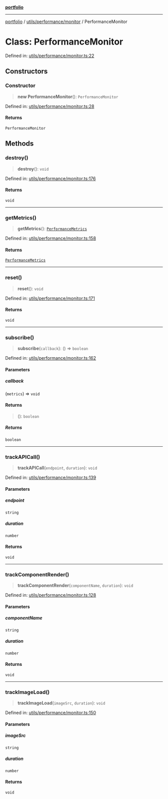 [**portfolio**](../../../../README.md)

***

[portfolio](../../../../modules.md) / [utils/performance/monitor](../README.md) / PerformanceMonitor

# Class: PerformanceMonitor

Defined in: [utils/performance/monitor.ts:22](https://github.com/tnorlund/Portfolio/blob/4f706d28b2c6df82048680fc1e666622ac70c777/portfolio/utils/performance/monitor.ts#L22)

## Constructors

### Constructor

> **new PerformanceMonitor**(): `PerformanceMonitor`

Defined in: [utils/performance/monitor.ts:28](https://github.com/tnorlund/Portfolio/blob/4f706d28b2c6df82048680fc1e666622ac70c777/portfolio/utils/performance/monitor.ts#L28)

#### Returns

`PerformanceMonitor`

## Methods

### destroy()

> **destroy**(): `void`

Defined in: [utils/performance/monitor.ts:176](https://github.com/tnorlund/Portfolio/blob/4f706d28b2c6df82048680fc1e666622ac70c777/portfolio/utils/performance/monitor.ts#L176)

#### Returns

`void`

***

### getMetrics()

> **getMetrics**(): [`PerformanceMetrics`](../interfaces/PerformanceMetrics.md)

Defined in: [utils/performance/monitor.ts:158](https://github.com/tnorlund/Portfolio/blob/4f706d28b2c6df82048680fc1e666622ac70c777/portfolio/utils/performance/monitor.ts#L158)

#### Returns

[`PerformanceMetrics`](../interfaces/PerformanceMetrics.md)

***

### reset()

> **reset**(): `void`

Defined in: [utils/performance/monitor.ts:171](https://github.com/tnorlund/Portfolio/blob/4f706d28b2c6df82048680fc1e666622ac70c777/portfolio/utils/performance/monitor.ts#L171)

#### Returns

`void`

***

### subscribe()

> **subscribe**(`callback`): () => `boolean`

Defined in: [utils/performance/monitor.ts:162](https://github.com/tnorlund/Portfolio/blob/4f706d28b2c6df82048680fc1e666622ac70c777/portfolio/utils/performance/monitor.ts#L162)

#### Parameters

##### callback

(`metrics`) => `void`

#### Returns

> (): `boolean`

##### Returns

`boolean`

***

### trackAPICall()

> **trackAPICall**(`endpoint`, `duration`): `void`

Defined in: [utils/performance/monitor.ts:139](https://github.com/tnorlund/Portfolio/blob/4f706d28b2c6df82048680fc1e666622ac70c777/portfolio/utils/performance/monitor.ts#L139)

#### Parameters

##### endpoint

`string`

##### duration

`number`

#### Returns

`void`

***

### trackComponentRender()

> **trackComponentRender**(`componentName`, `duration`): `void`

Defined in: [utils/performance/monitor.ts:128](https://github.com/tnorlund/Portfolio/blob/4f706d28b2c6df82048680fc1e666622ac70c777/portfolio/utils/performance/monitor.ts#L128)

#### Parameters

##### componentName

`string`

##### duration

`number`

#### Returns

`void`

***

### trackImageLoad()

> **trackImageLoad**(`imageSrc`, `duration`): `void`

Defined in: [utils/performance/monitor.ts:150](https://github.com/tnorlund/Portfolio/blob/4f706d28b2c6df82048680fc1e666622ac70c777/portfolio/utils/performance/monitor.ts#L150)

#### Parameters

##### imageSrc

`string`

##### duration

`number`

#### Returns

`void`
